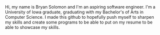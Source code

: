 Hi, my name is Bryan Solomon and I'm an aspiring software engineer. I'm a University of Iowa graduate, graduating with my Bachelor's of Arts in Computer Science.
I made this github to hopefully push myself to sharpen my skills and create some programs to be able to put on my resume to be able to showcase my
skills.

